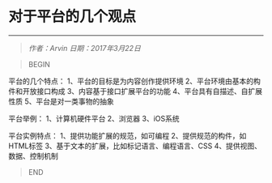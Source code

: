 # 对于平台的几个观点
----------------

> *作者：Arvin 日期：2017年3月22日*

>BEGIN

平台的几个特点：
1、平台的目标是为内容创作提供环境
2、平台环境由基本的构件和开放接口构成
3、内容基于接口扩展平台的功能
4、平台具有自描述、自扩展性质
5、平台是对一类事物的抽象

平台举例：
1、计算机硬件平台
2、浏览器
3、iOS系统

平台实例特点：
1、提供功能扩展的规范，如可编程
2、提供规范的构件，如HTML标签
3、基于文本的扩展，比如标记语言、编程语言、CSS
4、提供视图、数据、控制机制

>END

